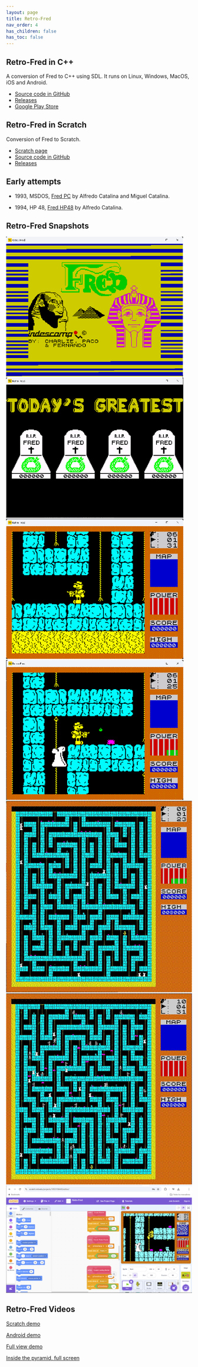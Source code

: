 ```yaml
---
layout: page
title: Retro-Fred
nav_order: 4
has_children: false
has_toc: false
---
```


Retro-Fred in C++
-----------------

A conversion of Fred to C++ using SDL. It runs on Linux, Windows,
MacOS, iOS and Android.

* [Source code in GitHub](https://github.com/8bitfred/retro-fred)
* [Releases](https://github.com/8bitfred/retro-fred/releases)
* [Google Play Store](https://play.google.com/store/apps/details?id=com.eightbitfred.retro_fred&hl=en)


Retro-Fred in Scratch
---------------------

Conversion of Fred to Scratch.

* [Scratch page](https://scratch.mit.edu/projects/1053158449)
* [Source code in GitHub](https://github.com/8bitfred/retro-fred-scratch)
* [Releases](https://github.com/8bitfred/retro-fred-scratch/releases)

Early attempts
--------------

  * 1993, MSDOS, [Fred PC](fredpc) by Alfredo Catalina and Miguel Catalina.

  * 1994, HP 48, [Fred HP48](fredhp48) by Alfredo Catalina.

Retro-Fred Snapshots
--------------------

![Loading screen](/assets/images/snapshots/loading.png)
![Hall Of Fame](/assets/images/snapshots/hall-of-fame.png)
![Level 1 - Start](/assets/images/snapshots/fred-start.png)
![Level 1 - Rat and ghost](/assets/images/snapshots/fred_2.png)
![Full size 1](/assets/images/snapshots/Retro-Fred_Snapshot_Level1_red.jpg)
![Full size 2](/assets/images/snapshots/Retro-Fred_Snapshot_Level4_red.jpg)
![Scratch](/assets/images/snapshots/scratch.png)

Retro-Fred Videos
-----------------

[Scratch demo](https://youtu.be/voSDzd5nbiE)

[Android demo](https://www.youtube.com/watch?v=Y9q31v8abQc)

[Full view demo](https://www.youtube.com/watch?v=A2m3HgWj2Fk)

[Inside the pyramid, full screen](https://youtu.be/_C33ACkLqi4)

